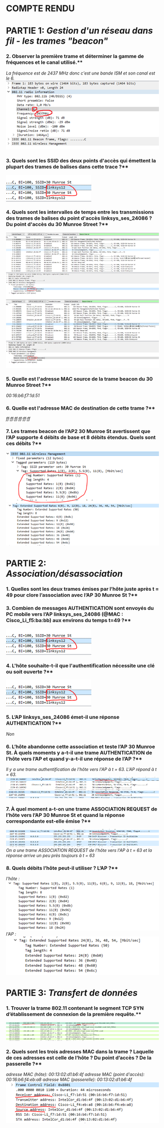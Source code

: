 # COMPTE RENDU
# PARTIE 1: *Gestion d'un réseau dans fil - les trames "beacon"*
### 2. Observer la première trame et déterminer la gamme de fréquences et le canal utilisé.**
_La fréquence est de 2437 MHz donc c'est une bande ISM et son canal est le 6._
![](TD4/TD4/p1_q2_1.PNG)

### 3. Quels sont les SSID des deux points d'accès qui émettent la plupart des trames de balises dans cette trace ?**
![](TD4/TD4/p1_q3_1.PNG)

### 4. Quels sont les intervalles de temps entre les transmissions des trames de balises du point d'accès linksys_ses_24086 ? Du point d'accès du 30 Munroe Street ?**
![](TD4/TD4/p1_q4_1.PNG)
![](TD4/TD4/p1_q4_2.PNG)

### 5. Quelle est l'adresse MAC source de la trame beacon du 30 Munroe Street ?**
_00:16:b6:f7:1d:51_

### 6. Quelle est l'adresse MAC de destination de cette trame ?**
_ff:ff:ff:ff:ff:ff_

### 7. Les trames beacon de l’AP2 30 Munroe St avertissent que l’AP supporte 4 débits de base et 8 débits étendus. Quels sont ces débits ?**
![](TD4/TD4/p1_q7_1.PNG)
![](TD4/TD4/p1_q7_2.PNG)


# PARTIE 2: *Association/désassociation*
### 1. Quelles sont les deux trames émises par l’hôte juste après t = 49 pour clore l’association avec l’AP 30 Munroe St ?**


### 3. Combien de messages AUTHENTICATION sont envoyés du PC mobile vers l’AP linksys_ses_24086 (@MAC : Cisco_Li_f5:ba:bb) aux environs du temps t=49 ?**
![](TD4/TD4/p1_q3_1.PNG)

### 4. L'hôte souhaite-t-il que l'authentification nécessite une clé ou soit ouverte ?**
![](TD4/TD4/p1_q3_1.PNG)

### 5. L’AP linksys_ses_24086 émet-il une réponse AUTHENTICATION ?**
_Non_

### 6. L’hôte abandonne cette association et teste l’AP 30 Munroe St. À quels moments y a-t-il une trame AUTHENTICATION de l’hôte vers l’AP et quand y-a-t-il une réponse de l’AP ?**
_Il y a une trame authentification de l'hôte vers l'AP à t = 63. L'AP répond à t = 63._
![](TD4/TD4/p2_q6_1.PNG)
![](TD4/TD4/p2_q6_2.PNG)

### 7. À quel moment a-t-on une trame ASSOCIATION REQUEST de l’hôte vers l’AP 30 Munroe St et quand la réponse correspondante est-elle émise ?**
![](TD4/TD4/p2_q7_1.PNG)
_On a une trame ASSOCIATION REQUEST de l'hôte vers l'AP à t = 63 et la réponse arrive un peu près toujours à t = 63_

### 8. Quels débits l’hôte peut-il utiliser ? L’AP ?**
_l'hôte :_
![](TD4/TD4/p2_q8_1.PNG)
_l'AP :_
![](TD4/TD4/p2_q8_2.PNG)

# PARTIE 3: *Transfert de données*
### 1. Trouver la trame 802.11 contenant le segment TCP SYN d’établissement de connexion de la première requête.**
![](TD4/TD4/p3_q1_1.PNG)

### 2. Quels sont les trois adresses MAC dans la trame ? Laquelle de ces adresses est celle de l’hôte ? Du point d’accès ? De la passerelle ?**
_adresse MAC (hôte): 00:13:02:d1:b6:4f_
_adresse MAC (point d'accès): 00:16:b6:f4:eb:a8_
_adresse MAC (passerelle): 00:13:02:d1:b6:4f_
![](TD4/TD4/p3_q2_1.PNG)
